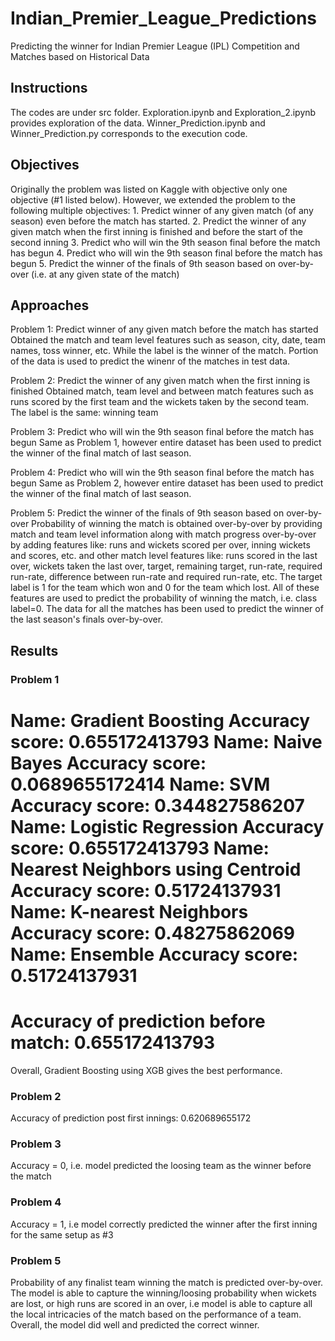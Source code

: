 # Indian_Premier_League_Predictions
Predicting the winner for Indian Premier League (IPL) Competition and Matches based on Historical Data

## Instructions
The codes are under src folder. Exploration.ipynb and Exploration_2.ipynb provides exploration of the data. Winner_Prediction.ipynb and Winner_Prediction.py corresponds to the execution code. 

## Objectives
Originally the problem was listed on Kaggle with objective only one objective (#1 listed below). However, we extended the problem to the following multiple objectives: 
    1. Predict winner of any given match (of any season) even before the match has started.
    2. Predict the winner of any given match when the first inning is finished and before the start of the second inning
    3. Predict who will win the 9th season final before the match has begun
    4. Predict who will win the 9th season final before the match has begun
    5. Predict the winner of the finals of 9th season based on over-by-over (i.e. at any given state of the match)
    
## Approaches

Problem 1: Predict winner of any given match before the match has started
Obtained the match and team level features such as season, city, date, team names, toss winner, etc. While the label is the winner of the match. Portion of the data is used to predict the winenr of the matches in test data.

Problem 2: Predict the winner of any given match when the first inning is finished
Obtained match, team level and between match features such as runs scored by the first team and the wickets taken by the second team. The label is the same: winning team

Problem 3: Predict who will win the 9th season final before the match has begun
Same as Problem 1, however entire dataset has been used to predict the winner of the final match of last season.

Problem 4: Predict who will win the 9th season final before the match has begun
Same as Problem 2, however entire dataset has been used to predict the winner of the final match of last season.

Problem 5: Predict the winner of the finals of 9th season based on over-by-over
Probability of winning the match is obtained over-by-over by providing match and team level information along with match progress over-by-over by adding features like: runs and wickets scored per over, inning wickets and scores, etc. and other match level features like: runs scored in the last over, wickets taken the last over, target, remaining target, run-rate, required run-rate, difference between run-rate and required run-rate, etc. The target label is 1 for the team which won and 0 for the team which lost. All of these features are used to predict the probability of winning the match, i.e. class label=0. The data for all the matches has been used to predict the winner of the last season's finals over-by-over. 

## Results

### Problem 1 
Name: Gradient Boosting
Accuracy score:  0.655172413793
Name: Naive Bayes
Accuracy score:  0.0689655172414
Name: SVM
Accuracy score:  0.344827586207
Name: Logistic Regression
Accuracy score:  0.655172413793
Name: Nearest Neighbors using Centroid
Accuracy score:  0.51724137931
Name: K-nearest Neighbors
Accuracy score:  0.48275862069
Name: Ensemble
Accuracy score:  0.51724137931
========================================================================================
Accuracy of prediction before match: 
0.655172413793
========================================================================================
Overall, Gradient Boosting using XGB gives the best performance.

### Problem 2
Accuracy of prediction post first innings: 
0.620689655172

### Problem 3
Accuracy = 0, i.e. model predicted the loosing team as the winner before the match

### Problem 4
Accuracy = 1, i.e model correctly predicted the winner after the first inning for the same setup as #3

### Problem 5
Probability of any finalist team winning the match is predicted over-by-over. The model is able to capture the winning/loosing probability when wickets are lost, or high runs are scored in an over, i.e model is able to capture all the local intricacies of the match based on the performance of a team. Overall, the model did well and predicted the correct winner.
